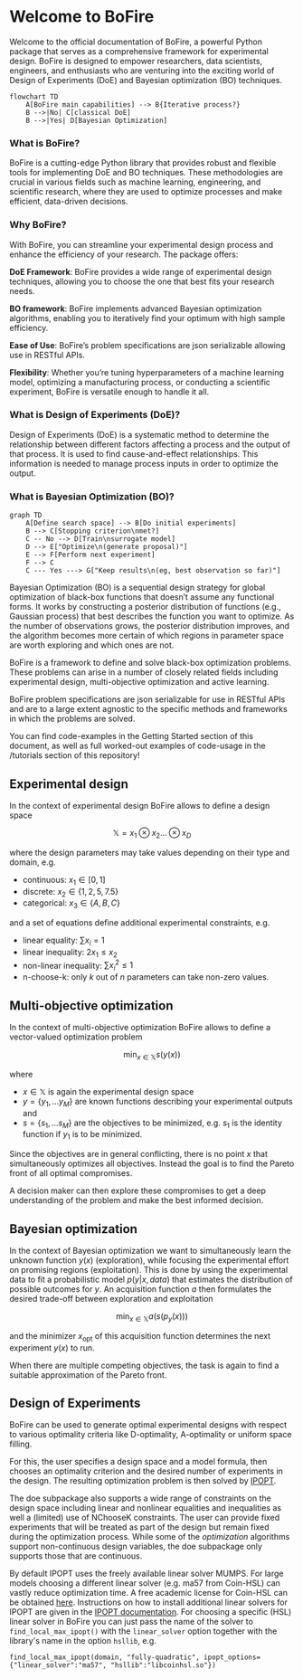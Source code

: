 # Welcome to BoFire

<!-- Add BoFire Logo -->

Welcome to the official documentation of BoFire, a powerful Python package that serves as a comprehensive framework for experimental design. BoFire is designed to empower researchers, data scientists, engineers, and enthusiasts who are venturing into the exciting world of Design of Experiments (DoE) and Bayesian optimization (BO) techniques.

```mermaid
flowchart TD
    A[BoFire main capabilities] --> B{Iterative process?}
    B -->|No| C[classical DoE]
    B -->|Yes| D[Bayesian Optimization]
```

### What is BoFire?

BoFire is a cutting-edge Python library that provides robust and flexible tools for implementing DoE and BO techniques. These methodologies are crucial in various fields such as machine learning, engineering, and scientific research, where they are used to optimize processes and make efficient, data-driven decisions.


### Why BoFire?

With BoFire, you can streamline your experimental design process and enhance the efficiency of your research. The package offers:

**DoE Framework**: BoFire provides a wide range of experimental design techniques, allowing you to choose the one that best fits your research needs.

**BO framework**: BoFire implements advanced Bayesian optimization algorithms, enabling you to iteratively find your optimum with high sample efficiency.

**Ease of Use**: BoFire’s problem specifications are json serializable allowing use in RESTful APIs.

**Flexibility**: Whether you’re tuning hyperparameters of a machine learning model, optimizing a manufacturing process, or conducting a scientific experiment, BoFire is versatile enough to handle it all.


### What is Design of Experiments (DoE)?

Design of Experiments (DoE) is a systematic method to determine the relationship between different factors affecting a process and the output of that process. It is used to find cause-and-effect relationships. This information is needed to manage process inputs in order to optimize the output.


### What is Bayesian Optimization (BO)?

```mermaid
graph TD
    A[Define search space] --> B[Do initial experiments]
    B --> C[Stopping criterion\nmet?]
    C -- No --> D[Train\nsurrogate model]
    D --> E["Optimize\n(generate proposal)"]
    E --> F[Perform next experiment]
    F --> C
    C --- Yes ---> G["Keep results\n(eg, best observation so far)"]
```

Bayesian Optimization (BO) is a sequential design strategy for global optimization of black-box functions that doesn’t assume any functional forms. It works by constructing a posterior distribution of functions (e.g., Gaussian process) that best describes the function you want to optimize. As the number of observations grows, the posterior distribution improves, and the algorithm becomes more certain of which regions in parameter space are worth exploring and which ones are not.



BoFire is a framework to define and solve black-box optimization problems. 
These problems can arise in a number of closely related fields including experimental design, multi-objective optimization and active learning.

BoFire problem specifications are json serializable for use in RESTful APIs and are to a large extent agnostic to the specific methods and frameworks in which the problems are solved.

You can find code-examples in the Getting Started section of this document, as well as full worked-out examples of code-usage in the /tutorials section of this repository!

## Experimental design

In the context of experimental design BoFire allows to define a design space

$$
\mathbb{X} = x_1 \otimes x_2 \ldots \otimes x_D
$$

where the design parameters may take values depending on their type and domain, e.g.

* continuous: $x_1 \in [0, 1]$
* discrete: $x_2 \in \{1, 2, 5, 7.5\}$
* categorical: $x_3 \in \{A, B, C\}$

and a set of equations define additional experimental constraints, e.g.

* linear equality: $\sum x_i = 1$
* linear inequality: $2 x_1 \leq x_2$
* non-linear inequality: $\sum x_i^2 \leq 1$
* n-choose-k: only $k$ out of $n$ parameters can take non-zero values.

## Multi-objective optimization

In the context of multi-objective optimization BoFire allows to define a vector-valued optimization problem

$$
\min_{x \in \mathbb{X}} s(y(x))
$$

where

* $x \in \mathbb{X}$ is again the experimental design space
* $y = \{y_1, \ldots y_M\}$ are known functions describing your experimental outputs and
* $s = \{s_1, \ldots s_M\}$ are the objectives to be minimized, e.g. $s_1$ is the identity function if $y_1$ is to be minimized.

Since the objectives are in general conflicting, there is no point $x$ that simultaneously optimizes all objectives.
Instead the goal is to find the Pareto front of all optimal compromises.

A decision maker can then explore these compromises to get a deep understanding of the problem and make the best informed decision.

## Bayesian optimization

In the context of Bayesian optimization we want to simultaneously learn the unknown function $y(x)$ (exploration), while focusing the experimental effort on promising regions (exploitation).
This is done by using the experimental data to fit a probabilistic model $p(y|x, {data})$ that estimates the distribution of possible outcomes for $y$.
An acquisition function $a$ then formulates the desired trade-off between exploration and exploitation

$$
\min_{x \in \mathbb{X}} a(s(p_y(x)))
$$

and the minimizer $x_\mathrm{opt}$ of this acquisition function determines the next experiment $y(x)$ to run.

When there are multiple competing objectives, the task is again to find a suitable approximation of the Pareto front.

## Design of Experiments

BoFire can be used to generate optimal experimental designs with respect to various optimality criteria like D-optimality, A-optimality or uniform space filling.

For this, the user specifies a design space and a model formula, then chooses an optimality criterion and the desired number of experiments in the design. The resulting optimization problem is then solved by [IPOPT](https://coin-or.github.io/Ipopt/).

The doe subpackage also supports a wide range of constraints on the design space including linear and nonlinear equalities and inequalities as well a (limited) use of NChooseK constraints. The user can provide fixed experiments that will be treated as part of the design but remain fixed during the optimization process. While some of the *optimization* algorithms support non-continuous design variables, the doe subpackage only supports those that are continuous.

By default IPOPT uses the freely available linear solver MUMPS. For large models choosing a different linear solver (e.g. ma57 from Coin-HSL) can vastly reduce optimization time. A free academic license for Coin-HSL can be obtained [here](https://licences.stfc.ac.uk/product/coin-hsl). Instructions on how to install additional linear solvers for IPOPT are given in the [IPOPT documentation](https://coin-or.github.io/Ipopt/INSTALL.html#DOWNLOAD_HSL). For choosing a specific (HSL) linear solver in BoFire you can just pass the name of the solver to `find_local_max_ipopt()` with the `linear_solver` option together with the library's name in the option `hsllib`, e.g.
```
find_local_max_ipopt(domain, "fully-quadratic", ipopt_options={"linear_solver":"ma57", "hsllib":"libcoinhsl.so"})
```
